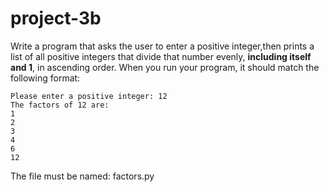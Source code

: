 # project-3b

Write a program that asks the user to enter a positive integer,then prints a list of all positive integers that divide that number evenly, **including itself and 1**, in ascending order.  When you run your program, it should match the following format:
```
Please enter a positive integer: 12
The factors of 12 are:
1
2
3
4 
6
12
```
The file must be named: factors.py
